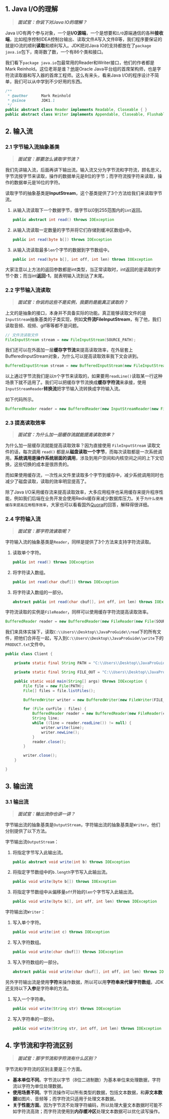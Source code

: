 ## 1. Java I/O的理解

> ***面试官：你说下对Java IO的理解？***

Java I/O有两个参与对象，一个是**I/O源端**，一个是想要和`I/O`源端通信的各种**接收端**，比如程序控制IDEA控制台输出、读取文件A写入文件B等，我们程序要保证的就是IO流的顺利**读取**和顺利写入。JDK把对Java IO的支持都放在了`package java.io`包下，南哥数了数，一个有86个类和接口。

我们看下`package java.io`包最常用的Reader和Writer接口，他们的作者都是Mark Reinhold。这位老哥是谁？[他](https://mreinhold.org/)是Oracle Java平台组的首席架构师，也是字符流读取器和写入器的首席工程师。这么有来头，看来Java I/O的程序设计不简单，我们可以从中学到不少好用的东西。

```java
/** 
 * @author      Mark Reinhold
 * @since       JDK1.1
 */
public abstract class Reader implements Readable, Closeable { }
public abstract class Writer implements Appendable, Closeable, Flushable { }
```

## 2. 输入流

### 2.1 字节输入流抽象基类

> ***面试官：那要怎么读取字节流？***

我们先讲输入流，后面再讲下输出流。输入流又分为字节流和字符流，顾名思义，字节流按字节来读取，操作的数据单元是8位的字节；而字符流按字符来读取，操作的数据单元是16位的字符。

读取字节的抽象基类是**InputStream**，这个基类提供了3个方法给我们来读取字节流。

1. 从输入流读取下一个数据字节，值字节以0到255范围内的`int`返回。

   ```java
   public abstract int read() throws IOException
   ```
2. 从输入流读取一定数量的字节并将它们存储到缓冲区数组`b`中。

   ```java
   public int read(byte b[]) throws IOException
   ```
3. 从输入流读取最多`len`个字节的数据到字节数组中。

   ```java
   public int read(byte b[], int off, int len) throws IOException
   ```
   

大家注意以上方法的返回参数都是int类型，当正常读取时，int返回的是读取的字节个数；而当int**返回-1**，就表明输入流到达了末尾。

### 2.2 字节输入流读取

> ***面试官：你说的这些不是实例，我要的是能真正读取的？***

上文的是抽象的接口，本身并不具备实际的功能。真正能够读取文件的是`InputStream`抽象基类的子类实现，例如**文件流FileInputStream**，有了他，我们读取音频、视频、gif等等都不是问题。

```java
// 文件流读取文件
FileInputStream stream = new FileInputStream(SOURCE_PATH);
```

我们还可以在外面加一层**缓存字节流**来提高读取效率，在外层套上BufferedInputStream对象，为什么可以提高读取效率我下文会讲到。

```java
BufferedInputStream stream = new BufferedInputStream(new FileInputStream(SOURCE_PATH));
```

以上通过字节流我们是以n个字节来读取的，如果要用`readLine()`读取某一行这种场景下就不适用了。我们可以把缓存字节流换成**缓存字符流**来承接，使用`InputStreamReader`**转换流**把字节输入流转换成字符输入流。

如下代码所示。

```java
BufferedReader reader = new BufferedReader(new InputStreamReader(new FileInputStream(SOURCE_PATH)));
```

### 2.3 提高读取效率

> ***面试官：为什么加一层缓存流就能提高读取效率？***

为什么加一层缓存流就能提高读取效率？因为直接使用 `FileInputStream` 读取文件的话，每次调用 `read()` 都是从**磁盘读取一个字节**，而每次读取都是一次系统调用。**系统调用是操作系统层面的调用**，涉及到用户空间和内核空间之间的上下文切换，这些切换的成本是很昂贵的。

而如果使用缓存流，一次性从文件里读取多个字节到缓存中，减少系统调用同时也减少了磁盘读取，读取的效率明显提高了。

除了Java I/O采用缓存流来提高读取效率，大多应用程序也采用缓存来提升程序性能，例如我们后端在业务开发会使用Redis缓存来减少数据库压力。关于`为什么使用缓存来提高应用程序效率`，大家也可以看看国外[Quora](https://www.quora.com/Why-is-caching-used-to-increase-read-performance/answer/Gaive-Gandhi)的回答，解释得很详细。

### 2.4 字符输入流

> ***面试官：那字符流读取呢？***

字符输入流的抽象基类是`Reader`，同样是提供了3个方法来支持字符流读取。

1. 读取单个字符。

   ```java
   public int read() throws IOException
   ```
2. 将字符读入数组。

   ```java
   public int read(char cbuf[]) throws IOException
   ```
3. 将字符读入数组的一部分。

   ```java
   abstract public int read(char cbuf[], int off, int len) throws IOException

字符流读取的实例是`FileReader`，同样可以使用缓存字符流提高读取效率。

```java
BufferedReader reader = new BufferedReader(new FileReader(new File(SOURCE_PATH)));
```

我们来具体实操下，读取`C:\\Users\\Desktop\\JavaProGuide\\read`下的所有文件，把他们合并在一起，写入到`C:\\Users\\Desktop\\JavaProGuide\\write`下的`PRODUCT.txt`文件中。

```java
public class Client {

    private static final String PATH = "C:\\Users\\Desktop\\JavaProGuide\\read";

    private static final String FILE_OUT = "C:\\Users\\Desktop\\JavaProGuide\\write\\PRODUCT.txt";

    public static void main(String[] args) throws IOException {
        File file = new File(PATH);
        File[] files = file.listFiles();

        BufferedWriter writer = new BufferedWriter(new FileWriter(FILE_OUT));

        for (File curFile : files) {
            BufferedReader reader = new BufferedReader(new FileReader(curFile));
            String line;
            while ((line = reader.readLine()) != null) {
                writer.write(line);
                writer.newLine();
            }
            reader.close();
        }

        writer.close();
    }

}
```

## 3. 输出流

### 3.1 输出流

> ***面试官：输出流你也讲一讲？***

字节输出流的抽象基类是`OutputStream`，字符输出流的抽象基类是`Writer`。他们分别提供了以下方法。

字节输出流`OutputStream`：

1. 将指定字节写入此输出流。

   ```java
   public abstract void write(int b) throws IOException
   ```
2. 将指定字节数组中的`b.length`字节写入此输出流。

   ```java
   public void write(byte b[]) throws IOException 
   ```
3. 将指定字节数组中从偏移量`off`开始的`len`个字节写入此输出流。

   ```java
   public void write(byte b[], int off, int len) throws IOException
   ```

字符输出流`Writer`：

1. 写入单个字符。

   ```java
   public void write(int c) throws IOException
   ```
2. 写入字符数组。

   ```java
   public void write(char cbuf[]) throws IOException
   ```
3. 写入字符数组的一部分。

   ```java
   abstract public void write(char cbuf[], int off, int len) throws IOException
   ```

另外字符输出流是使用**字符**来操作数据，所以可以用**字符串来代替字符数组**，JDK还支持以下**入参**是字符串的方法。

1. 写入一个字符串。

   ```java
   public void write(String str) throws IOException
   ```

2. 写入字符串的一部分。

   ```java
   public void write(String str, int off, int len) throws IOException
   ```

## 4. 字节流和字符流区别

> ***面试官：那字节流和字符流有什么区别？***

字节流和字符流的区别主要是三个方面。

- **基本单位不同**。字节流以字节（8位二进制数）为基本单位来处理数据，字符流以字符为单位处理数据。
- **使用场景不同**。字节流操作可以所有类型的数据，包括文本数据，和**非文本数据**如图片、音频等；而字符流只适用于处理文本数据。
- **关于性能方面**。因为字节流不处理字符编码，所以处理大量文本数据时可能不如字符流高效；而字符流使用到**内存缓冲区**处理文本数据可以优化读写操作。